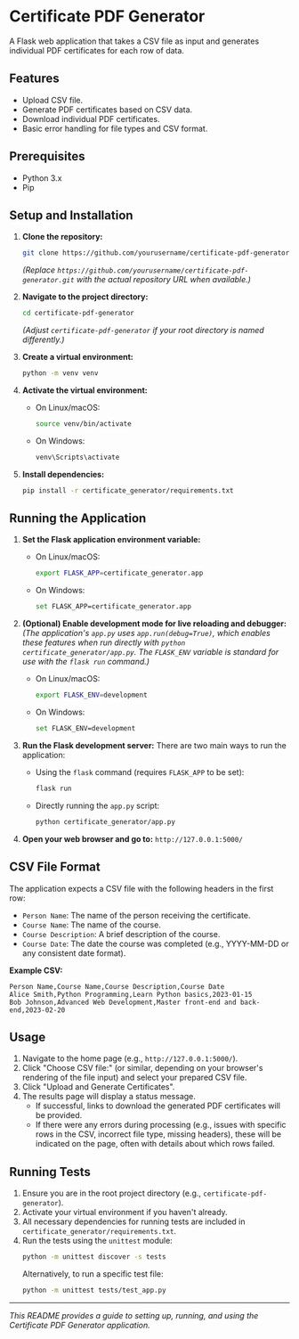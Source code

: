 # Certificate PDF Generator

A Flask web application that takes a CSV file as input and generates individual PDF certificates for each row of data.

## Features

- Upload CSV file.
- Generate PDF certificates based on CSV data.
- Download individual PDF certificates.
- Basic error handling for file types and CSV format.

## Prerequisites

- Python 3.x
- Pip

## Setup and Installation

1.  **Clone the repository:**
    ```bash
    git clone https://github.com/yourusername/certificate-pdf-generator.git
    ```
    *(Replace `https://github.com/yourusername/certificate-pdf-generator.git` with the actual repository URL when available.)*

2.  **Navigate to the project directory:**
    ```bash
    cd certificate-pdf-generator
    ```
    *(Adjust `certificate-pdf-generator` if your root directory is named differently.)*

3.  **Create a virtual environment:**
    ```bash
    python -m venv venv
    ```

4.  **Activate the virtual environment:**
    -   On Linux/macOS:
        ```bash
        source venv/bin/activate
        ```
    -   On Windows:
        ```bash
        venv\Scripts\activate
        ```

5.  **Install dependencies:**
    ```bash
    pip install -r certificate_generator/requirements.txt
    ```

## Running the Application

1.  **Set the Flask application environment variable:**
    -   On Linux/macOS:
        ```bash
        export FLASK_APP=certificate_generator.app
        ```
    -   On Windows:
        ```bash
        set FLASK_APP=certificate_generator.app
        ```

2.  **(Optional) Enable development mode for live reloading and debugger:**
    *(The application's `app.py` uses `app.run(debug=True)`, which enables these features when run directly with `python certificate_generator/app.py`. The `FLASK_ENV` variable is standard for use with the `flask run` command.)*
    -   On Linux/macOS:
        ```bash
        export FLASK_ENV=development
        ```
    -   On Windows:
        ```bash
        set FLASK_ENV=development
        ```

3.  **Run the Flask development server:**
    There are two main ways to run the application:
    -   Using the `flask` command (requires `FLASK_APP` to be set):
        ```bash
        flask run
        ```
    -   Directly running the `app.py` script:
        ```bash
        python certificate_generator/app.py
        ```

4.  **Open your web browser and go to:**
    `http://127.0.0.1:5000/`

## CSV File Format

The application expects a CSV file with the following headers in the first row:

-   `Person Name`: The name of the person receiving the certificate.
-   `Course Name`: The name of the course.
-   `Course Description`: A brief description of the course.
-   `Course Date`: The date the course was completed (e.g., YYYY-MM-DD or any consistent date format).

**Example CSV:**
```csv
Person Name,Course Name,Course Description,Course Date
Alice Smith,Python Programming,Learn Python basics,2023-01-15
Bob Johnson,Advanced Web Development,Master front-end and back-end,2023-02-20
```

## Usage

1.  Navigate to the home page (e.g., `http://127.0.0.1:5000/`).
2.  Click "Choose CSV file:" (or similar, depending on your browser's rendering of the file input) and select your prepared CSV file.
3.  Click "Upload and Generate Certificates".
4.  The results page will display a status message. 
    - If successful, links to download the generated PDF certificates will be provided.
    - If there were any errors during processing (e.g., issues with specific rows in the CSV, incorrect file type, missing headers), these will be indicated on the page, often with details about which rows failed.

## Running Tests

1.  Ensure you are in the root project directory (e.g., `certificate-pdf-generator`).
2.  Activate your virtual environment if you haven't already.
3.  All necessary dependencies for running tests are included in `certificate_generator/requirements.txt`.
4.  Run the tests using the `unittest` module:
    ```bash
    python -m unittest discover -s tests
    ```
    Alternatively, to run a specific test file:
    ```bash
    python -m unittest tests/test_app.py
    ```

---

*This README provides a guide to setting up, running, and using the Certificate PDF Generator application.*
